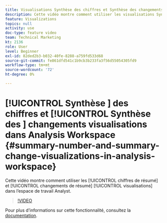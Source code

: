 ```yaml
---
title: Visualisations Synthèse des chiffres et Synthèse des changements dans Analysis Workspace
description: Cette vidéo montre comment utiliser les visualisations Synthèse des chiffres et Synthèse des changements dans Analysis Workspace.
feature: Visualizations
topics: null
activity: use
doc-type: feature video
team: Technical Marketing
kt: 2136
role: User
level: Beginner
exl-id: 82ded2b3-b032-40fe-8288-a759fd533d68
source-git-commit: fe861dfd541c1b9cb3b233fa3f56d55054305fd9
workflow-type: tm+mt
source-wordcount: '72'
ht-degree: 0%

---
```


# [!UICONTROL Synthèse ] des chiffres et  [!UICONTROL Synthèse des ]  changements visualisations dans Analysis Workspace {#summary-number-and-summary-change-visualizations-in-analysis-workspace}

Cette vidéo montre comment utiliser les [!UICONTROL chiffres de résumé] et [!UICONTROL changements de résumé] [!UICONTROL visualisations] dans l’espace de travail Analyst.

>[!VIDEO](https://video.tv.adobe.com/v/23992/?quality=12)

Pour plus d’informations sur cette fonctionnalité, consultez la [documentation](https://experienceleague.adobe.com/docs/analytics/analyze/analysis-workspace/visualizations/summary-number-change.html?lang=en).

